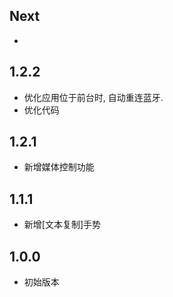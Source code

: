 ## Next

- 



## 1.2.2

- 优化应用位于前台时, 自动重连蓝牙.
- 优化代码



## 1.2.1

- 新增媒体控制功能



## 1.1.1

- 新增[文本复制]手势



## 1.0.0

- 初始版本